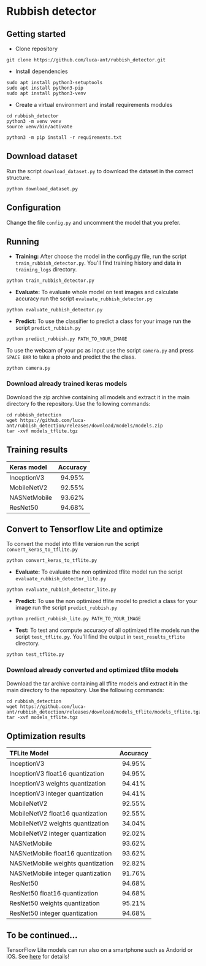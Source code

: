 # Rubbish detector

## Getting started

* Clone repository
```
git clone https://github.com/luca-ant/rubbish_detector.git
```

* Install dependencies
```
sudo apt install python3-setuptools
sudo apt install python3-pip
sudo apt install python3-venv
```

* Create a virtual environment and install requirements modules
```
cd rubbish_detector
python3 -m venv venv
source venv/bin/activate

python3 -m pip install -r requirements.txt
```

## Download dataset
Run the script ```download_dataset.py``` to download the dataset in the correct structure.

```
python download_dataset.py
```




## Configuration

Change the file ```config.py``` and uncomment the model that you prefer.

## Running

* **Training:** After choose the model in the config.py file, run the script ```train_rubbish_detector.py```. You'll find training history and data in ```training_logs``` directory.

```
python train_rubbish_detector.py
```

* **Evaluate:** To evaluate whole model on test images and calculate accuracy run the script ```evaluate_rubbish_detector.py``` 

```
python evaluate_rubbish_detector.py
```


* **Predict:** To use the classifier to predict a class for your image run the script ```predict_rubbish.py```

```
python predict_rubbish.py PATH_TO_YOUR_IMAGE 
```

To use the webcam of your pc as input use the script ```camera.py``` and press ```SPACE BAR``` to take a photo and predict the the class.

```
python camera.py
```


### Download already trained keras models
Download the zip archive containing all models and extract it in the main directory fo the repository. Use the following commands:

```
cd rubbish_detection
wget https://github.com/luca-ant/rubbish_detection/releases/download/models/models.zip
tar -xvf models_tflite.tgz
```


## Training results

| Keras model   | Accuracy |
| :---          |   :---:  |
| InceptionV3   |  94.95%  |
| MobileNetV2   |  92.55%  |
| NASNetMobile  |  93.62%  |
| ResNet50      |  94.68%  |



## Convert to Tensorflow Lite and optimize 


To convert the model into tflite version run the script ```convert_keras_to_tflite.py```

```
python convert_keras_to_tflite.py
```


* **Evaluate:** To evaluate the non optimized tflite model run the script ```evaluate_rubbish_detector_lite.py``` 

```
python evaluate_rubbish_detector_lite.py
```


* **Predict:** To use the non optimized tflite model to predict a class for your image run the script ```predict_rubbish.py```

```
python predict_rubbish_lite.py PATH_TO_YOUR_IMAGE 
```



* **Test:** To test and compute accuracy of all optimized tflite models run the script ```test_tflite.py```. You'll find the output in ```test_results_tflite``` directory.

```
python test_tflite.py
```

### Download already converted and optimized tflite models
Download the tar archive containing all tflite models and extract it in the main directory fo the repository. Use the following commands:

```
cd rubbish_detection
wget https://github.com/luca-ant/rubbish_detection/releases/download/models_tflite/models_tflite.tgz
tar -xvf models_tflite.tgz
```



## Optimization results


| TFLite Model                          | Accuracy |
| :---                                  |   :---:  |
| InceptionV3                           |  94.95%  |
| InceptionV3 float16 quantization      |  94.95%  |
| InceptionV3 weights quantization      |  94.41%  |
| InceptionV3 integer quantization      |  94.41%  |
| MobileNetV2                           |  92.55%  |
| MobileNetV2 float16 quantization      |  92.55%  |
| MobileNetV2 weights quantization      |  34.04%  |
| MobileNetV2 integer quantization      |  92.02%  |
| NASNetMobile                          |  93.62%  |
| NASNetMobile float16 quantization     |  93.62%  |
| NASNetMobile weights quantization     |  92.82%  |
| NASNetMobile integer quantization     |  91.76%  |
| ResNet50                              |  94.68%  |
| ResNet50 float16 quantization         |  94.68%  |
| ResNet50 weights quantization         |  95.21%  |
| ResNet50 integer quantization         |  94.68%  |


## To be continued...
TensorFlow Lite models can run also on a smartphone such as Andorid or iOS. See [here](https://github.com/Fedeee9/rubbish_detection_app) for details!

